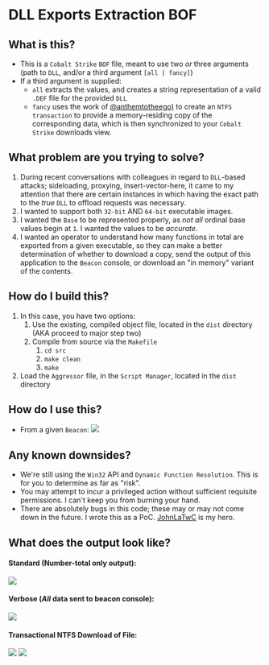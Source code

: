 # DLL Exports Extraction BOF

## What is this?
- This is a `Cobalt Strike` `BOF` file, meant to use two *or* three arguments (path to `DLL`, and/or a third argument `[all | fancy]`)
- If a third argument is supplied:
	- `all` extracts the values, and creates a string representation of a valid `.DEF` file for the provided `DLL`
	- `fancy` uses the work of [@anthemtotheego)](https://twitter.com/anthemtotheego) to create an `NTFS transaction` to provide a memory-residing copy of the corresponding data, which is then synchronized to your `Cobalt Strike` downloads view.


## What problem are you trying to solve?
1.  During recent conversations with colleagues in regard to `DLL`-based attacks; sideloading, proxying, insert-vector-here, it came to my attention that there are certain instances in which having the exact path to the *true* `DLL` to offload requests was necessary.
2.  I wanted to support both `32-bit` AND `64-bit` executable images.
3.  I wanted the `Base` to be represented properly, as *not all* ordinal base values begin at `1`.   I wanted the values to be *accurate*.
4.  I wanted an operator to understand how many functions in total are exported from a given executable, so they can make a better determination of whether to download a copy, send the output of this application to the `Beacon` console, or download an "in memory" variant of the contents.

## How do I build this?
1. In this case, you have two options:
	1. Use the existing, compiled object file, located in the `dist` directory (AKA proceed to major step two)
    2. Compile from source via the `Makefile`
        1. `cd src`
        2. `make clean`
        3. `make`
2. Load the `Aggressor` file, in the `Script Manager`, located in the `dist` directory

## How do I use this?
- From a given `Beacon`:
![](https://i.ibb.co/wJxNcQ7/image.png)
##
## Any known downsides?
- We're still using the `Win32` API and `Dynamic Function Resolution`.  This is for you to determine as far as "risk".
- You may attempt to incur a privileged action without sufficient requisite permissions.  I can't keep you from burning your hand.
- There are absolutely bugs in this code; these may or may not come down in the future.  I wrote this as a PoC.  [JohnLaTwC](https://github.com/JohnLaTwC) is my hero.
##
## What does the output look like?
#### Standard (Number-total only output):
![](https://i.ibb.co/sKR4mh7/image.png)

#### Verbose (***All*** data sent to beacon console):
![](https://i.ibb.co/mRRdRwN/image.png)

#### Transactional NTFS Download of File:
![](https://i.ibb.co/mqX6rCM/image.png)
![](https://i.ibb.co/5WzMHH0/image.png)
